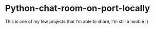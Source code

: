 # Python-chat-room-on-port-locally
This is one of my few projects that I'm able to share, I'm still a noobie :)
